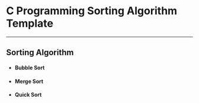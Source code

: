 # C Programming Sorting Algorithm Template
-------------------------
##     Sorting Algorithm
- #### Bubble Sort
- #### Merge  Sort
- #### Quick  Sort
